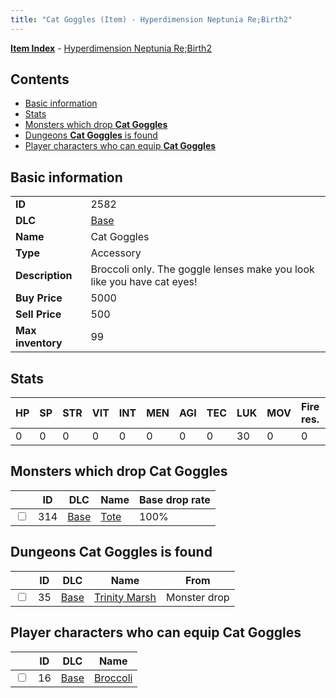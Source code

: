 ```yaml
---
title: "Cat Goggles (Item) - Hyperdimension Neptunia Re;Birth2"
---
```


[**Item Index**](/neptunia/rb2/item/index.html) - [Hyperdimension Neptunia Re;Birth2](/neptunia/rb2)

## Contents

- [Basic information](#basic-information)
- [Stats](#stats)
- [Monsters which drop **Cat Goggles**](#monsters-which-drop-cat-goggles)
- [Dungeons **Cat Goggles** is found](#dungeons-cat-goggles-is-found)
- [Player characters who can equip **Cat Goggles**](#player-characters-who-can-equip-cat-goggles)

## Basic information

|   |   |
| -- | -- |
| **ID** | 2582 |
| **DLC** | [Base](/neptunia/rb2/dlc/0-base.html) |
| **Name** | Cat Goggles |
| **Type** | Accessory |
| **Description** | Broccoli only. The goggle lenses make you look like you have cat eyes! |
| **Buy Price** | 5000 |
| **Sell Price** | 500 |
| **Max inventory** | 99 |

## Stats

| HP | SP | STR | VIT | INT | MEN | AGI | TEC | LUK | MOV | Fire res. | Ice res. | Wind res. | Lightning res. |
| -- | -- | --- | --- | --- | --- | --- | --- | --- | --- | --------- | -------- | --------- | -------------- |
| 0 | 0 | 0 | 0 | 0 | 0 | 0 | 0 | 30 | 0 | 0 | 0 | 0 | 0 |

## Monsters which drop **Cat Goggles**

|    | ID | DLC | Name | Base drop rate |
| -- | -- | --- | ---- | -------------- |
| <input type="checkbox" id="rb2-monster-0-314" class="trackbox" /> | 314 | [Base](/neptunia/rb2/dlc/0-base.html) | [Tote](/neptunia/rb2/monster/0-314-tote.html) | 100% |

## Dungeons **Cat Goggles** is found

|    | ID | DLC | Name | From |
| -- | -- | --- | ---- | ---- |
| <input type="checkbox" id="rb2-dungeon-0-35" class="trackbox" /> | 35 | [Base](/neptunia/rb2/dlc/0-base.html) | [Trinity Marsh](/neptunia/rb2/dungeon/0-35-trinity-marsh.html) | Monster drop |

## Player characters who can equip **Cat Goggles**

|    | ID | DLC | Name |
| -- | -- | --- | ---- |
| <input type="checkbox" id="rb2-player-0-16" class="trackbox" /> | 16 | [Base](/neptunia/rb2/dlc/0-base.html) | [Broccoli](/neptunia/rb2/player/0-16-broccoli.html) |